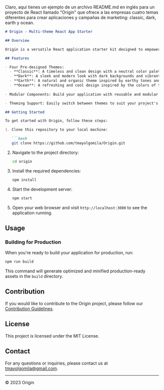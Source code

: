Claro, aquí tienes un ejemplo de un archivo README.md en inglés para un proyecto de React llamado "Origin" que ofrece a las empresas cuatro temas diferentes para crear aplicaciones y campañas de marketing: classic, dark, earth y ocean.

```markdown
# Origin - Multi-theme React App Starter

## Overview

Origin is a versatile React application starter kit designed to empower businesses in creating visually appealing and effective marketing campaigns and applications. With Origin, you have access to four distinct themes: Classic, Dark, Earth, and Ocean, each offering a unique aesthetic and mood for your projects. This repository serves as a starting point for building engaging user interfaces that cater to different design preferences.

## Features

- Four Pre-designed Themes:
  - **Classic**: A timeless and clean design with a neutral color palette.
  - **Dark**: A sleek and modern look with dark backgrounds and vibrant accents.
  - **Earth**: A natural and organic theme inspired by earthy tones and textures.
  - **Ocean**: A refreshing and cool design inspired by the colors of the sea.
  
- Modular Components: Build your application with reusable and modular React components for increased development efficiency.

- Theming Support: Easily switch between themes to suit your project's requirements or user preferences.

## Getting Started

To get started with Origin, follow these steps:

1. Clone this repository to your local machine:

   ```bash
   git clone https://github.com/tmayolgomila/Origin.git
   ```

2. Navigate to the project directory:

   ```bash
   cd origin
   ```

3. Install the required dependencies:

   ```bash
   npm install
   ```

4. Start the development server:

   ```bash
   npm start
   ```

5. Open your web browser and visit `http://localhost:3000` to see the application running.

## Usage

### Building for Production

When you're ready to build your application for production, run:

```bash
npm run build
```

This command will generate optimized and minified production-ready assets in the `build` directory.

## Contribution

If you would like to contribute to the Origin project, please follow our [Contribution Guidelines](CONTRIBUTING.md).

## License

This project is licensed under the MIT License.

## Contact

For any questions or inquiries, please contact us at tmayolgomila@gmail.com.

---

© 2023 Origin

